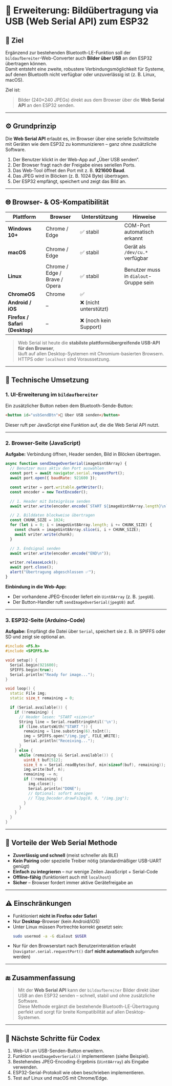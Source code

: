 # 🔌 Erweiterung: Bildübertragung via USB (Web Serial API) zum ESP32

## 🧠 Ziel
Ergänzend zur bestehenden Bluetooth-LE-Funktion soll der `bildaufbereiter`-Web-Converter auch **Bilder über USB** an den ESP32 übertragen können.  
Damit entsteht eine zweite, robustere Verbindungsmöglichkeit für Systeme, auf denen Bluetooth nicht verfügbar oder unzuverlässig ist (z. B. Linux, macOS).

Ziel ist:
> Bilder (240×240 JPEGs) direkt aus dem Browser über die **Web Serial API** an den ESP32 senden.

---

## ⚙️ Grundprinzip

Die **Web Serial API** erlaubt es, im Browser über eine serielle Schnittstelle mit Geräten wie dem ESP32 zu kommunizieren – ganz ohne zusätzliche Software.

1. Der Benutzer klickt in der Web-App auf „Über USB senden“.
2. Der Browser fragt nach der Freigabe eines seriellen Ports.
3. Das Web-Tool öffnet den Port mit z. B. **921600 Baud**.
4. Das JPEG wird in Blöcken (z. B. 1024 Byte) übertragen.
5. Der ESP32 empfängt, speichert und zeigt das Bild an.

---

## 🌐 Browser- & OS-Kompatibilität

| Plattform | Browser | Unterstützung | Hinweise |
|------------|----------|----------------|-----------|
| **Windows 10+** | Chrome / Edge | ✅ stabil | COM-Port automatisch erkannt |
| **macOS** | Chrome / Edge | ✅ stabil | Gerät als `/dev/cu.*` verfügbar |
| **Linux** | Chrome / Edge / Brave / Opera | ✅ stabil | Benutzer muss in `dialout`-Gruppe sein |
| **ChromeOS** | Chrome | ✅ |
| **Android / iOS** | – | ❌ (nicht unterstützt) |
| **Firefox / Safari (Desktop)** | – | ❌ (noch kein Support) |

> Web Serial ist heute die **stabilste plattformübergreifende USB-API für den Browser**,  
> läuft auf allen Desktop-Systemen mit Chromium-basierten Browsern.  
> HTTPS oder `localhost` sind Voraussetzung.

---

## 🔧 Technische Umsetzung

### 1. UI-Erweiterung im `bildaufbereiter`
Ein zusätzlicher Button neben dem Bluetooth-Sende-Button:

```html
<button id="usbSendBtn">🔌 Über USB senden</button>
```

Dieser ruft per JavaScript eine Funktion auf, die die Web Serial API nutzt.

---

### 2. Browser-Seite (JavaScript)
**Aufgabe:** Verbindung öffnen, Header senden, Bild in Blöcken übertragen.

```js
async function sendImageOverSerial(imageUint8Array) {
  // Benutzer muss aktiv den Port auswählen
  const port = await navigator.serial.requestPort();
  await port.open({ baudRate: 921600 });

  const writer = port.writable.getWriter();
  const encoder = new TextEncoder();

  // 1. Header mit Dateigrösse senden
  await writer.write(encoder.encode(`START ${imageUint8Array.length}\n`));

  // 2. Bilddaten blockweise übertragen
  const CHUNK_SIZE = 1024;
  for (let i = 0; i < imageUint8Array.length; i += CHUNK_SIZE) {
    const chunk = imageUint8Array.slice(i, i + CHUNK_SIZE);
    await writer.write(chunk);
  }

  // 3. Endsignal senden
  await writer.write(encoder.encode("END\n"));

  writer.releaseLock();
  await port.close();
  alert("Übertragung abgeschlossen ✅");
}
```

**Einbindung in die Web-App:**
- Der vorhandene JPEG-Encoder liefert ein `Uint8Array` (z. B. `jpegU8`).
- Der Button-Handler ruft `sendImageOverSerial(jpegU8)` auf.

---

### 3. ESP32-Seite (Arduino-Code)
**Aufgabe:** Empfängt die Datei über `Serial`, speichert sie z. B. in SPIFFS oder SD und zeigt sie optional an.

```cpp
#include <FS.h>
#include <SPIFFS.h>

void setup() {
  Serial.begin(921600);
  SPIFFS.begin(true);
  Serial.println("Ready for image...");
}

void loop() {
  static File img;
  static size_t remaining = 0;

  if (Serial.available()) {
    if (!remaining) {
      // Header lesen: "START <size>\n"
      String line = Serial.readStringUntil('\n');
      if (line.startsWith("START ")) {
        remaining = line.substring(6).toInt();
        img = SPIFFS.open("/img.jpg", FILE_WRITE);
        Serial.println("Receiving...");
      }
    } else {
      while (remaining && Serial.available()) {
        uint8_t buf[512];
        size_t n = Serial.readBytes(buf, min(sizeof(buf), remaining));
        img.write(buf, n);
        remaining -= n;
        if (!remaining) {
          img.close();
          Serial.println("DONE");
          // Optional: sofort anzeigen
          // TJpg_Decoder.drawFsJpg(0, 0, "/img.jpg");
        }
      }
    }
  }
}
```

---

## 🚀 Vorteile der Web Serial Methode

- **Zuverlässig und schnell** (meist schneller als BLE)
- **Kein Pairing** oder spezielle Treiber nötig (standardmäßiger USB-UART genügt)
- **Einfach zu integrieren** – nur wenige Zeilen JavaScript + Serial-Code
- **Offline-fähig** (funktioniert auch mit `localhost`)
- **Sicher** – Browser fordert immer aktive Gerätefreigabe an

---

## ⚠️ Einschränkungen
- Funktioniert **nicht in Firefox oder Safari**
- Nur **Desktop**-Browser (kein Android/iOS)
- Unter Linux müssen Portrechte korrekt gesetzt sein:
  ```bash
  sudo usermod -a -G dialout $USER
  ```
- Nur für den Browserstart nach Benutzerinteraktion erlaubt  
  (`navigator.serial.requestPort()` darf **nicht automatisch** aufgerufen werden)

---

## 🔚 Zusammenfassung
> Mit der **Web Serial API** kann der `bildaufbereiter` Bilder direkt über USB an den ESP32 senden – schnell, stabil und ohne zusätzliche Software.  
> Diese Methode ergänzt die bestehende Bluetooth-LE-Übertragung perfekt und sorgt für breite Kompatibilität auf allen Desktop-Systemen.

---

## 🧱 Nächste Schritte für Codex
1. Web-UI um USB-Senden-Button erweitern.  
2. Funktion `sendImageOverSerial()` implementieren (siehe Beispiel).  
3. Bestehendes JPEG-Encoding-Ergebnis (`Uint8Array`) als Eingabe verwenden.  
4. ESP32-Serial-Protokoll wie oben beschrieben implementieren.  
5. Test auf Linux und macOS mit Chrome/Edge.
